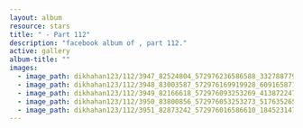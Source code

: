 ```yaml
---
layout: album
resource: stars
title: " - Part 112"
description: "facebook album of , part 112."
active: gallery
album-title: ""
images:
  - image_path: dikhahan123/112/3947_82524804_572976236586588_3327887793635459072_n.jpg
  - image_path: dikhahan123/112/3948_83003587_572976169919928_6091658712710119424_n.jpg
  - image_path: dikhahan123/112/3949_82166618_572976093253269_4138722471740178432_n.jpg
  - image_path: dikhahan123/112/3950_83800856_572976053253273_517635265309704192_n.jpg
  - image_path: dikhahan123/112/3951_82873242_572976016586610_1845231479232135168_n.jpg
---
```

